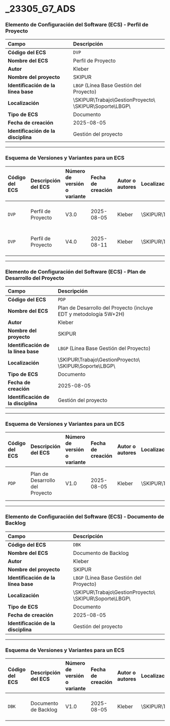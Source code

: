 # _23305_G7_ADS
### Elemento de Configuración del Software (ECS) - Perfil de Proyecto

| Campo | Descripción |
| :--- | :--- |
| **Código del ECS** | `DVP` |
| **Nombre del ECS** | Perfil de Proyecto |
| **Autor** | Kleber |
| **Nombre del proyecto** | SKIPUR |
| **Identificación de la línea base** | `LBGP` (Línea Base Gestión del Proyecto) |
| **Localización** | \\SKIPUR\\Trabajo\\GestionProyecto\\<br>\\SKIPUR\\Soporte\\LBGP\\ |
| **Tipo de ECS** | Documento |
| **Fecha de creación** | 2025-08-05 |
| **Identificación de la disciplina** | Gestión del proyecto |

---

### Esquema de Versiones y Variantes para un ECS

| Código del ECS | Descripción del ECS | Número de versión o variante | Fecha de creación | Autor o autores | Localización | Observación | Variante de requisitos de usuario | Variante de plataforma |
| :--- | :--- | :--- | :--- | :--- | :--- | :--- | :--- | :--- |
| `DVP` | Perfil de Proyecto | V3.0 | 2025-08-05 | Kleber | \\SKIPUR\\Trabajo\\GestionProyecto\\ | Tercera versión del perfil del proyecto. | N/A | N/A |
| `DVP` | Perfil de Proyecto | V4.0 | 2025-08-11 | Kleber | \\SKIPUR\\Trabajo\\GestionProyecto\\ | Cuarta versión del perfil del proyecto. | N/A | N/A |



----
### Elemento de Configuración del Software (ECS) - Plan de Desarrollo del Proyecto

| Campo | Descripción |
| :--- | :--- |
| **Código del ECS** | `PDP` |
| **Nombre del ECS** | Plan de Desarrollo del Proyecto (incluye EDT y metodología 5W+2H) |
| **Autor** | Kleber |
| **Nombre del proyecto** | SKIPUR |
| **Identificación de la línea base** | `LBGP` (Línea Base Gestión del Proyecto) |
| **Localización** | \\SKIPUR\\Trabajo\\GestionProyecto\\<br>\\SKIPUR\\Soporte\\LBGP\\ |
| **Tipo de ECS** | Documento |
| **Fecha de creación** | 2025-08-05 |
| **Identificación de la disciplina** | Gestión del proyecto |

---

### Esquema de Versiones y Variantes para un ECS

| Código del ECS | Descripción del ECS | Número de versión o variante | Fecha de creación | Autor o autores | Localización | Observación | Variante de requisitos de usuario | Variante de plataforma |
| :--- | :--- | :--- | :--- | :--- | :--- | :--- | :--- | :--- |
| `PDP` | Plan de Desarrollo del Proyecto | V1.0 | 2025-08-05 | Kleber | \\SKIPUR\\Trabajo\\GestionProyecto\\ | Primera versión del plan de desarrollo del proyecto. | N/A | N/A |

---
### Elemento de Configuración del Software (ECS) - Documento de Backlog

| Campo | Descripción |
| :--- | :--- |
| **Código del ECS** | `DBK` |
| **Nombre del ECS** | Documento de Backlog |
| **Autor** | Kleber |
| **Nombre del proyecto** | SKIPUR |
| **Identificación de la línea base** | `LBGP` (Línea Base Gestión del Proyecto) |
| **Localización** | \\SKIPUR\\Trabajo\\GestionProyecto\\<br>\\SKIPUR\\Soporte\\LBGP\\ |
| **Tipo de ECS** | Documento |
| **Fecha de creación** | 2025-08-05 |
| **Identificación de la disciplina** | Gestión del proyecto |

---

### Esquema de Versiones y Variantes para un ECS

| Código del ECS | Descripción del ECS | Número de versión o variante | Fecha de creación | Autor o autores | Localización | Observación | Variante de requisitos de usuario | Variante de plataforma |
| :--- | :--- | :--- | :--- | :--- | :--- | :--- | :--- | :--- |
| `DBK` | Documento de Backlog | V1.0 | 2025-08-05 | Kleber | \\SKIPUR\\Trabajo\\GestionProyecto\\ | Primera versión del documento de backlog. | N/A | N/A |
